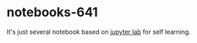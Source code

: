 # notebooks-641
It's just several notebook based on [jupyter lab](https://jupyterlab.readthedocs.io/en/stable/getting_started/overview.html) for self learning.
# 
